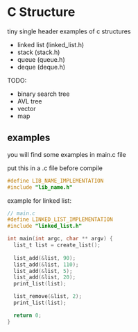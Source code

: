 # C Structure

tiny single header examples of c structures

- linked list (linked_list.h)
- stack (stack.h)
- queue (queue.h)
- deque (deque.h)

TODO:

- binary search tree
- AVL tree
- vector
- map

## examples

you will find some examples in main.c file

put this in a .c file before compile

```c
#define LIB_NAME_IMPLEMENTATION
#include "lib_name.h"

```

example for linked list:

```c
// main.c
#define LINKED_LIST_IMPLEMENTATION
#include "linked_list.h"

int main(int argc, char ** argv) {
  list_t list = create_list();
  
  list_add(&list, 90);
  list_add(&list, 110);
  list_add(&list, 5);
  list_add(&list, 20);
  print_list(list);

  list_remove(&list, 2);
  print_list(list);

  return 0;
}

```
